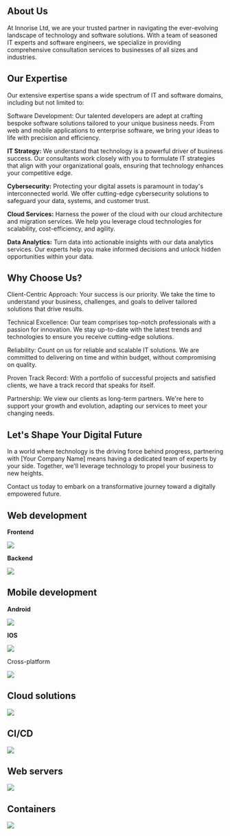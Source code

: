 <h2>About Us</h2>

At Innorise Ltd, we are your trusted partner in navigating the ever-evolving landscape of technology and software solutions. With a team of seasoned IT experts and software engineers, we specialize in providing comprehensive consultation services to businesses of all sizes and industries.

<h2>Our Expertise</h2>

Our extensive expertise spans a wide spectrum of IT and software domains, including but not limited to:

<b></b>Software Development: Our talented developers are adept at crafting bespoke software solutions tailored to your unique business needs. From web and mobile applications to enterprise software, we bring your ideas to life with precision and efficiency.

<b>IT Strategy:</b> We understand that technology is a powerful driver of business success. Our consultants work closely with you to formulate IT strategies that align with your organizational goals, ensuring that technology enhances your competitive edge.

<b>Cybersecurity:</b> Protecting your digital assets is paramount in today's interconnected world. We offer cutting-edge cybersecurity solutions to safeguard your data, systems, and customer trust.

<b>Cloud Services:</b> Harness the power of the cloud with our cloud architecture and migration services. We help you leverage cloud technologies for scalability, cost-efficiency, and agility.

<b>Data Analytics:</b> Turn data into actionable insights with our data analytics services. Our experts help you make informed decisions and unlock hidden opportunities within your data.

<h2>Why Choose Us?</h2>

Client-Centric Approach: Your success is our priority. We take the time to understand your business, challenges, and goals to deliver tailored solutions that drive results.

Technical Excellence: Our team comprises top-notch professionals with a passion for innovation. We stay up-to-date with the latest trends and technologies to ensure you receive cutting-edge solutions.

Reliability: Count on us for reliable and scalable IT solutions. We are committed to delivering on time and within budget, without compromising on quality.

Proven Track Record: With a portfolio of successful projects and satisfied clients, we have a track record that speaks for itself.

Partnership: We view our clients as long-term partners. We're here to support your growth and evolution, adapting our services to meet your changing needs.

<h2>Let's Shape Your Digital Future</h2>

In a world where technology is the driving force behind progress, partnering with [Your Company Name] means having a dedicated team of experts by your side. Together, we'll leverage technology to propel your business to new heights.

Contact us today to embark on a transformative journey toward a digitally empowered future.
<h2>Web development</h2>
<b>Frontend</b>
<p>
  <a href="https://skillicons.dev">
    <img src="https://skillicons.dev/icons?i=astro,react,nextjs" />
  </a>
</p>
<b>Backend</b>
<p>
  <a href="https://skillicons.dev">
    <img src="https://skillicons.dev/icons?i=nodejs,bun,typescript,mongodb,redis" />
  </a>
</p>

<h2>Mobile development</h2>
<b>Android</b>
<p>
  <a href="https://skillicons.dev">
    <img src="https://skillicons.dev/icons?i=kotlin,java" />
  </a>
</p>
<b>IOS</b>
<p>
  <a href="https://skillicons.dev">
    <img src="https://skillicons.dev/icons?i=swift" />
  </a>
</p>
Cross-platform
<p>
  <a href="https://skillicons.dev">
    <img src="https://skillicons.dev/icons?i=flutter" />
  </a>
</p>
<h2>Cloud solutions</h2>
<p>
  <a href="https://skillicons.dev">
    <img src="https://skillicons.dev/icons?i=aws,gcp,heroku" />
  </a>
</p>
<h2>CI/CD</h2>
<p>
  <a href="https://skillicons.dev">
    <img src="https://skillicons.dev/icons?i=jenkins" />
  </a>
</p>

<h2>Web servers</h2>
<p>
  <a href="https://skillicons.dev">
    <img src="https://skillicons.dev/icons?i=nginx" />
  </a>
</p>
<h2>Containers</h2>
<p>
  <a href="https://skillicons.dev">
    <img src="https://skillicons.dev/icons?i=docker" />
  </a>
</p>
